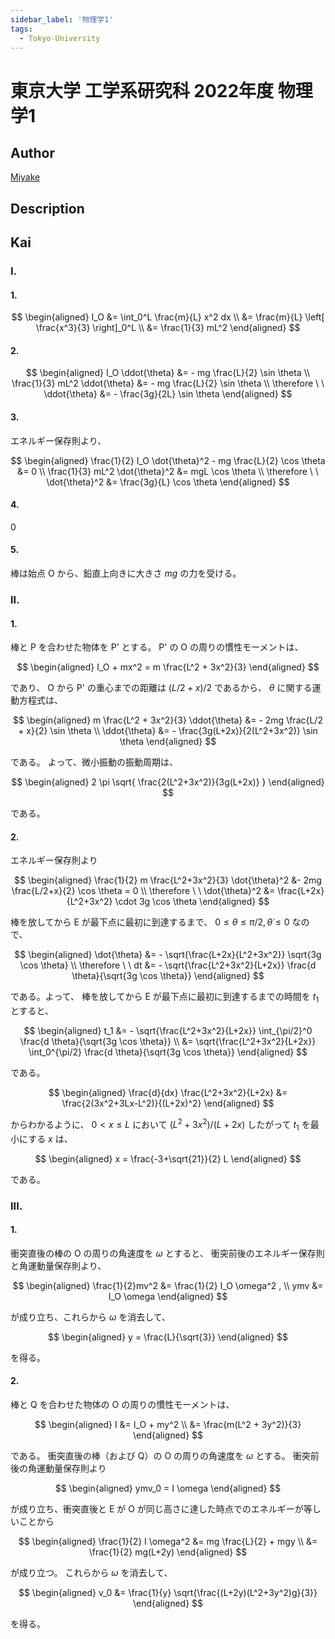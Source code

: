 ```yaml
---
sidebar_label: '物理学1'
tags:
  - Tokyo-University
---
```


# 東京大学 工学系研究科 2022年度 物理学1

## **Author**
[Miyake](https://miyake.github.io/exams/index.html)

## **Description**

## **Kai**
### I.
#### 1.

$$
\begin{aligned}
I_O
&= \int_0^L \frac{m}{L} x^2 dx
\\
&= \frac{m}{L} \left[ \frac{x^3}{3} \right]_0^L
\\
&= \frac{1}{3} mL^2
\end{aligned}
$$

#### 2.

$$
\begin{aligned}
I_O \ddot{\theta} &= - mg \frac{L}{2} \sin \theta
\\
\frac{1}{3} mL^2 \ddot{\theta} &= - mg \frac{L}{2} \sin \theta
\\
\therefore \ \ 
\ddot{\theta} &= - \frac{3g}{2L} \sin \theta
\end{aligned}
$$

#### 3.
エネルギー保存則より、

$$
\begin{aligned}
\frac{1}{2} I_O \dot{\theta}^2 - mg \frac{L}{2} \cos \theta &= 0
\\
\frac{1}{3} mL^2 \dot{\theta}^2 &= mgL \cos \theta
\\
\therefore \ \ 
\dot{\theta}^2 &= \frac{3g}{L} \cos \theta
\end{aligned}
$$

#### 4.
$0$

#### 5.
棒は始点 O から、鉛直上向きに大きさ $mg$ の力を受ける。

### II.
#### 1.
棒と P を合わせた物体を P' とする。
P' の O の周りの慣性モーメントは、

$$
\begin{aligned}
I_O + mx^2
= m \frac{L^2 + 3x^2}{3}
\end{aligned}
$$

であり、 O から P' の重心までの距離は $(L/2+x)/2$ であるから、
$\theta$ に関する運動方程式は、

$$
\begin{aligned}
m \frac{L^2 + 3x^2}{3} \ddot{\theta} &= - 2mg \frac{L/2 + x}{2} \sin \theta
\\
\ddot{\theta} &= - \frac{3g(L+2x)}{2(L^2+3x^2)} \sin \theta
\end{aligned}
$$

である。
よって、微小振動の振動周期は、

$$
\begin{aligned}
2 \pi \sqrt{ \frac{2(L^2+3x^2)}{3g(L+2x)} }
\end{aligned}
$$

である。

#### 2.
エネルギー保存則より

$$
\begin{aligned}
\frac{1}{2} m \frac{L^2+3x^2}{3} \dot{\theta}^2 &- 2mg \frac{L/2+x}{2} \cos \theta = 0
\\
\therefore \ \ 
\dot{\theta}^2 &= \frac{L+2x}{L^2+3x^2} \cdot 3g \cos \theta
\end{aligned}
$$

棒を放してから E が最下点に最初に到達するまで、
$0 \leq \theta \leq \pi/2, \dot{\theta} \leq 0$ なので、

$$
\begin{aligned}
\dot{\theta} &= - \sqrt{\frac{L+2x}{L^2+3x^2}} \sqrt{3g \cos \theta}
\\
\therefore \ \ 
dt &= - \sqrt{\frac{L^2+3x^2}{L+2x}} \frac{d \theta}{\sqrt{3g \cos \theta}}
\end{aligned}
$$

である。よって、
棒を放してから E が最下点に最初に到達するまでの時間を $t_1$ とすると、

$$
\begin{aligned}
t_1
&= - \sqrt{\frac{L^2+3x^2}{L+2x}}
\int_{\pi/2}^0 \frac{d \theta}{\sqrt{3g \cos \theta}}
\\
&= \sqrt{\frac{L^2+3x^2}{L+2x}}
\int_0^{\pi/2} \frac{d \theta}{\sqrt{3g \cos \theta}}
\end{aligned}
$$

である。

$$
\begin{aligned}
\frac{d}{dx} \frac{L^2+3x^2}{L+2x}
&= \frac{2(3x^2+3Lx-L^2)}{(L+2x)^2}
\end{aligned}
$$

からわかるように、 $0 \lt x \leq L$ において
$(L^2+3x^2)/(L+2x)$ したがって $t_1$ を最小にする $x$ は、

$$
\begin{aligned}
x = \frac{-3+\sqrt{21}}{2} L
\end{aligned}
$$

である。

### III.
#### 1.
衝突直後の棒の O の周りの角速度を $\omega$ とすると、
衝突前後のエネルギー保存則と角運動量保存則より、

$$
\begin{aligned}
\frac{1}{2}mv^2 &= \frac{1}{2} I_O \omega^2 ,
\\
ymv &= I_O \omega
\end{aligned}
$$

が成り立ち、これらから $\omega$ を消去して、

$$
\begin{aligned}
y = \frac{L}{\sqrt{3}}
\end{aligned}
$$

を得る。

#### 2.
棒と Q を合わせた物体の O の周りの慣性モーメントは、

$$
\begin{aligned}
I
&= I_O + my^2
\\
&= \frac{m(L^2 + 3y^2)}{3}
\end{aligned}
$$

である。
衝突直後の棒（および Q）の O の周りの角速度を $\omega$ とする。
衝突前後の角運動量保存則より

$$
\begin{aligned}
ymv_0 = I \omega
\end{aligned}
$$

が成り立ち、衝突直後と E が O が同じ高さに達した時点でのエネルギーが等しいことから

$$
\begin{aligned}
\frac{1}{2} I \omega^2
&= mg \frac{L}{2} + mgy
\\
&= \frac{1}{2} mg(L+2y)
\end{aligned}
$$

が成り立つ。
これらから $\omega$ を消去して、

$$
\begin{aligned}
v_0
&= \frac{1}{y} \sqrt{\frac{(L+2y)(L^2+3y^2)g}{3}}
\end{aligned}
$$

を得る。